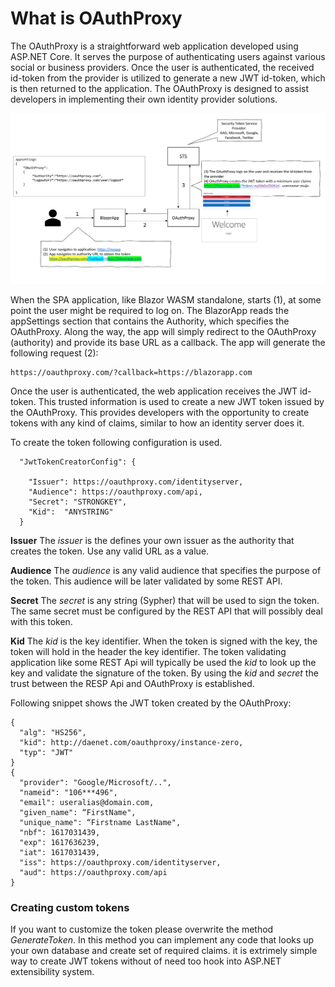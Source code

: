 # What is OAuthProxy

The OAuthProxy is a straightforward web application developed using ASP.NET Core. It serves the purpose of authenticating users against various social or business providers. Once the user is authenticated, the received id-token from the provider is utilized to generate a new JWT id-token, which is then returned to the application. The OAuthProxy is designed to assist developers in implementing their own identity provider solutions.

<img src="assets/OAuthProxy Architecture.png"></img>

When the SPA application, like Blazor WASM standalone, starts (1), at some point the user might be required to log on. The BlazorApp reads the appSettings section that contains the Authority, which specifies the OAuthProxy. Along the way, the app will simply redirect to the OAuthProxy (authority) and provide its base URL as a callback. The app will generate the following request (2):

~~~
https://oauthproxy.com/?callback=https://blazorapp.com  
~~~

Once the user is authenticated, the web application receives the JWT id-token. This trusted information is used to create a new JWT token issued by the OAuthProxy. This provides developers with the opportunity to create tokens with any kind of claims, similar to how an identity server does it.

To create the token following configuration is used.

~~~
  "JwtTokenCreatorConfig": {

    "Issuer": https://oauthproxy.com/identityserver,
    "Audience": https://oauthproxy.com/api,
    "Secret": "STRONGKEY",
    "Kid":  "ANYSTRING"
  }
~~~

**Issuer**
The *issuer* is the defines your own issuer as the authority that creates the token. Use any valid URL as a value.

**Audience**
The *audience* is any valid audience that specifies the purpose of the token. This audience will be later validated by some REST API.

**Secret**
The *secret* is any string (Sypher) that will be used to sign the token. The same secret must be configured by the REST API that will possibly deal with this token.

**Kid**
The *kid* is the key identifier. When the token is signed with the key, the token will hold in the header the key identifier. The token validating application
like some REST Api will typically be used the *kid* to look up the key and validate the signature of the token.
By using the *kid* and *secret* the trust between the RESP Api and OAuthProxy is established.

Following snippet shows the JWT token created by the OAuthProxy:
 
~~~
{
  "alg": "HS256",
  "kid": http://daenet.com/oauthproxy/instance-zero,
  "typ": "JWT"
}
{
  "provider": "Google/Microsoft/..",
  "nameid": "106***496",
  "email": useralias@domain.com,
  "given_name": “FirstName",
  "unique_name": “Firstname LastName",
  "nbf": 1617031439,
  "exp": 1617636239,
  "iat": 1617031439,
  "iss": https://oauthproxy.com/identityserver,
  "aud": https://oauthproxy.com/api
}
~~~

### Creating custom tokens
If you want to customize the token please overwrite the method *GenerateToken*. In this method you can implement any code that looks up your own database 
and create set of required claims. it is extrimely simple way to create JWT tokens without of need too hook into ASP.NET extensibility system.

